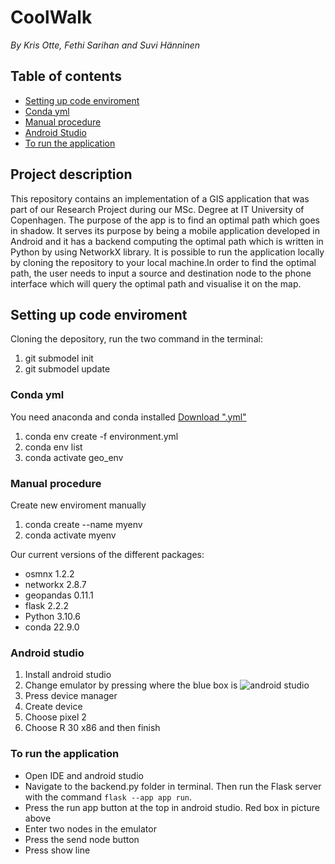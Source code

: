 # CoolWalk
*By Kris Otte, Fethi Sarihan and Suvi Hänninen*

## Table of contents
* [Setting up code enviroment](#setting)  
* [Conda yml](#yml)
* [Manual procedure](#manual)
* [Android Studio](#android)
* [To run the application](#app)

## Project description
This repository contains an implementation of a GIS application that was part of our Research Project during our MSc. Degree at IT University of Copenhagen. The purpose of the app is to find an optimal path which goes in shadow. It serves its purpose by being a mobile application developed in Android and it has a backend computing the optimal path which is written in Python by using NetworkX library. It is possible to run the application locally by cloning the repository to your local machine.In order to find the optimal path, the user needs to input a source and destination node to the phone interface which will query the optimal path and visualise it on the map.



<a name="setting"></a>
## Setting up code enviroment
Cloning the depository, run the two command in the terminal:
1. git submodel init
2. git submodel update

<a name="yml"></a>
### Conda yml
You need anaconda and conda installed
[Download ".yml"](environment.yml) 
1. conda env create -f environment.yml
2. conda env list
3. conda activate geo_env

<a name="manual"></a>
### Manual procedure
Create new enviroment manually
1. conda create --name myenv
2. conda activate myenv

<a name="android"></a>
Our current versions of the different packages:
- osmnx 1.2.2       
- networkx 2.8.7  
- geopandas 0.11.1
- flask  2.2.2
- Python 3.10.6
- conda 22.9.0

<a name="app"></a>
### Android studio
1. Install android studio
2. Change emulator by pressing where the blue box is
![android studio](https://github.itu.dk/storage/user/3592/files/dc20d384-10b1-4d46-9397-4eafaf5a4493)
4. Press device manager
5. Create device
6. Choose pixel 2 
7. Choose R 30 x86 and then finish


### To run the application 
- Open IDE and android studio
- Navigate to the backend.py folder in terminal. Then run the Flask server with the command `flask --app app run`.
- Press the run app button at the top in android studio. Red box in picture above 
- Enter two nodes in the emulator
- Press the send node button
- Press show line

